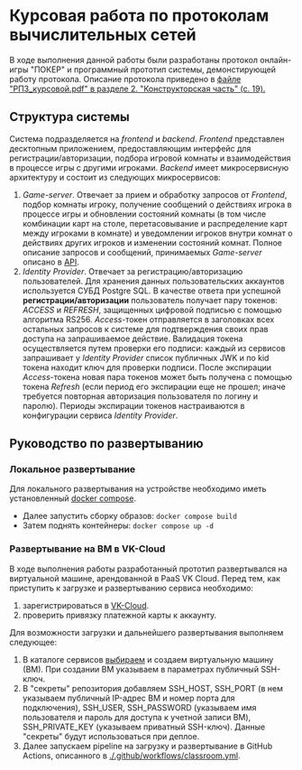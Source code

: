 # Курсовая работа по протоколам вычислительных сетей

В ходе выполнения данной работы были разработаны протокол онлайн-игры "ПОКЕР" и программный прототип системы, демонстирующей работу протокола. Описание протокола приведено в  [файле "РПЗ_курсовой.pdf" в разделе 2. "Конструкторская часть" (с. 19).](https://github.com/CALLlA-74/bauman-poker/blob/main/docs/%D0%A0%D0%9F%D0%97_%D0%BA%D1%83%D1%80%D1%81%D0%BE%D0%B2%D0%BE%D0%B9.pdf) 
## Структура системы
Система подразделяется на *frontend* и *backend*. *Frontend* представлен десктопным приложением, предоставляющим интерфейс для регистрации/авторизации, подбора игровой комнаты и взаимодействия в процессе игры с другими игроками. *Backend* имеет микросервисную архитектуру и состоит из следующих микросервисов:
1. *Game-server*. Отвечает за прием и обработку запросов от *Frontend*, подбор комнаты игроку, получение сообщений о действиях игрока в процессе игры и обновлении состояний комнаты (в том числе комбинации карт на столе, перетасовывание и распределение карт между игроками в комнате) и уведомлении игроков внутри комнат о действиях других игроков и изменении состояний комнат. Полное описание запросов и сообщений, принимаемых *Game-server* описано в [API](https://github.com/CALLlA-74/bauman-poker/tree/main/docs/api).
2. *Identity Provider*. Отвечает за регистрацию/авторизацию пользователей. Для хранения данных пользовательских аккаунтов используется СУБД Postgre SQL. В качестве ответа при успешной **регистрации/авторизации** пользователь получает пару токенов: *ACCESS* и *REFRESH*, защищенных цифровой подписью с помощью алгоритма RS256. *Access*-токен отправляется в заголовках всех остальных запросов к системе для подтверждения своих прав доступа на запрашиваемое действие. Валидация токена осуществляется путем проверки его подписи: каждый из сервисов запрашивает у *Identity Provider* список публичных JWK и по kid токена находит ключ для проверки подписи.
  После экспирации *Access*-токена новая пара токенов может быть получена с помощью токена *Refresh* (если период его экспирации еще не прошел; иначе требуется повторная авторизация пользователя по логину и паролю). Периоды экспирации токенов настраиваются в конфигурации сервиса *Identity Provider*.
## Руководство по развертыванию

### Локальное развертывание
Для локального развертывания на устройстве необходимо иметь установленный [docker compose](https://docs.docker.com/compose/install/standalone/). 
* Далее запустить сборку образов: `docker compose build`
* Затем поднять контейнеры: `docker compose up -d`

### Развертывание на ВМ в VK-Cloud
В ходе выполнения работы разработанный прототип развертывался на виртуальной машине, арендованной в PaaS VK Cloud.
Перед тем, как приступить к загрузке и развертыванию сервиса необходимо:
1. зарегистрироваться в [VK-Cloud](https://cloud.vk.com/).
2. проверить привязку платежной карты к аккаунту.

Для возможности загрузки и дальнейшего развертывания выполняем следующее:
1. В каталоге сервисов [выбираем](https://cloud.vk.com/cloud-servers/) и создаем виртуальную машину (ВМ). При создании ВМ указываем в параметрах публичный SSH-ключ.
2. В "секреты" репозитория добавляем SSH_HOST, SSH_PORT (в нем указываем публичный IP-адрес ВМ и номер порта для подключения), SSH_USER, SSH_PASSWORD (указываем имя пользователя и пароль для доступа к учетной записи ВМ), SSH_PRIVATE_KEY (указываем приватный SSH-ключ). Данные "секреты" будут использоваться при деплое.
3. Далее запускаем pipeline на загрузку и развертывание в GitHub Actions, описанного в [./.github/workflows/classroom.yml](https://github.com/CALLlA-74/bauman-poker/blob/main/.github/workflows/classroom.yml).
